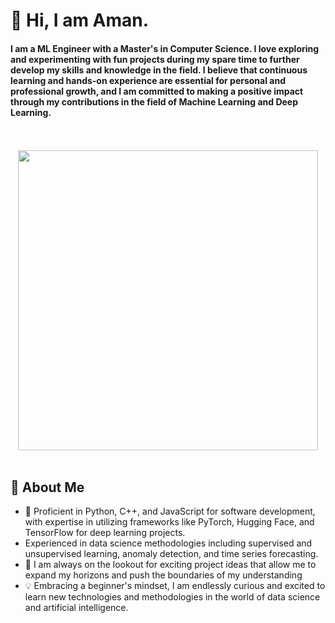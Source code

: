 # 👋 Hi, I am Aman.

 #### I am a ML Engineer with a Master's in Computer Science. I love exploring and experimenting with fun projects during my spare time to further develop my skills and knowledge in the field. I believe that continuous learning and hands-on experience are essential for personal and professional growth, and I am committed to making a positive impact through my contributions in the field of Machine Learning and Deep Learning.
 
<p align="center">
<br><br>
  <img src="https://media.giphy.com/media/v1.Y2lkPTc5MGI3NjExeDJ6aXgyYXhpZG9qNjZ5bWMxaXBhMnhjcXBldW9qOWNkYnJqNWh5ciZlcD12MV9pbnRlcm5hbF9naWZfYnlfaWQmY3Q9Zw/qgQUggAC3Pfv687qPC/giphy.gif" width="480px">
  <br><br>
</p>

## 🚀 About Me
- 📖 Proficient in Python, C++, and JavaScript for software development, with expertise in utilizing frameworks like PyTorch, Hugging Face, and TensorFlow for deep learning projects.
- Experienced in data science methodologies including supervised and unsupervised learning, anomaly detection, and time series forecasting.
- 👀 I am always on the lookout for exciting project ideas that allow me to expand my horizons and push the boundaries of my understanding
- 💡 Embracing a beginner's mindset, I am endlessly curious and excited to learn new technologies and methodologies in the world of data science and artificial intelligence.
